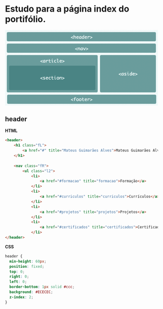 # Estudo para a página index do portifólio.
![modelo](html-semantico.png)

<p>

## header
**HTML**

```html
<header>
    <h1 class="fL">
        <a href="#" title="Mateus Guimarães Alves">Mateus Guimarães Alves</a>
    </h1>

    <nav class="fR">
        <ul class="l2">
            <li>
                <a href="#formacao" title="formacao">Formação</a>
            </li>
            <li>
                <a href="#curriculos" title="curriculos">Currículos</a>
            </li>
            <li>
                <a href="#projetos" title="projetos">Projetos</a>
            </li>
            <li>
                <a href="#certificados" title="certificados">Certificados</a>
            </li>
</header>
```
**CSS**
```css
header {
  min-height: 60px;
  position: fixed;
  top: 0;
  right: 0;
  left: 0;
  border-bottom: 1px solid #ccc;
  background: #ECECEC;
  z-index: 2;
}
```

